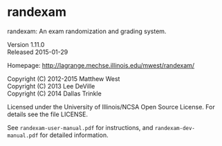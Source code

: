 
randexam
========

randexam: An exam randomization and grading system.

Version 1.11.0  
Released 2015-01-29

Homepage: <http://lagrange.mechse.illinois.edu/mwest/randexam/>

Copyright (C) 2012-2015 Matthew West  
Copyright (C) 2013 Lee DeVille  
Copyright (C) 2014 Dallas Trinkle

Licensed under the University of Illinois/NCSA Open Source
License. For details see the file LICENSE.

See `randexam-user-manual.pdf` for instructions, and
`randexam-dev-manual.pdf` for detailed information.
